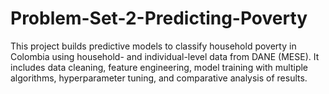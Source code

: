 # Problem-Set-2-Predicting-Poverty
This project builds predictive models to classify household poverty in Colombia using household- and individual-level data from DANE (MESE). It includes data cleaning, feature engineering, model training with multiple algorithms, hyperparameter tuning, and comparative analysis of results.
